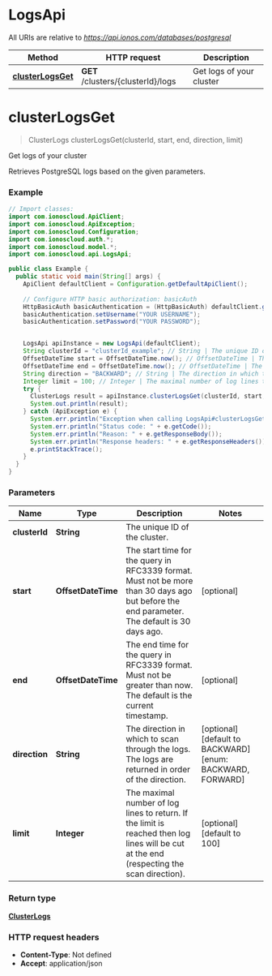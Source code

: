 # LogsApi

All URIs are relative to *https://api.ionos.com/databases/postgresql*

| Method | HTTP request | Description |
| ------------- | ------------- | ------------- |
| [**clusterLogsGet**](LogsApi.md#clusterlogsget) | **GET** /clusters/{clusterId}/logs | Get logs of your cluster |


<a name="clusterLogsGet"></a>
# **clusterLogsGet**
> ClusterLogs clusterLogsGet(clusterId, start, end, direction, limit)

Get logs of your cluster

Retrieves PostgreSQL logs based on the given parameters.

### Example
```java
// Import classes:
import com.ionoscloud.ApiClient;
import com.ionoscloud.ApiException;
import com.ionoscloud.Configuration;
import com.ionoscloud.auth.*;
import com.ionoscloud.model.*;
import com.ionoscloud.api.LogsApi;

public class Example {
  public static void main(String[] args) {
    ApiClient defaultClient = Configuration.getDefaultApiClient();
    
    // Configure HTTP basic authorization: basicAuth
    HttpBasicAuth basicAuthentication = (HttpBasicAuth) defaultClient.getAuthentication("basicAuth");
    basicAuthentication.setUsername("YOUR USERNAME");
    basicAuthentication.setPassword("YOUR PASSWORD");


    LogsApi apiInstance = new LogsApi(defaultClient);
    String clusterId = "clusterId_example"; // String | The unique ID of the cluster.
    OffsetDateTime start = OffsetDateTime.now(); // OffsetDateTime | The start time for the query in RFC3339 format. Must not be more than 30 days ago but before the end parameter. The default is 30 days ago.
    OffsetDateTime end = OffsetDateTime.now(); // OffsetDateTime | The end time for the query in RFC3339 format. Must not be greater than now. The default is the current timestamp.
    String direction = "BACKWARD"; // String | The direction in which to scan through the logs. The logs are returned in order of the direction.
    Integer limit = 100; // Integer | The maximal number of log lines to return.  If the limit is reached then log lines will be cut at the end (respecting the scan direction).
    try {
      ClusterLogs result = apiInstance.clusterLogsGet(clusterId, start, end, direction, limit);
      System.out.println(result);
    } catch (ApiException e) {
      System.err.println("Exception when calling LogsApi#clusterLogsGet");
      System.err.println("Status code: " + e.getCode());
      System.err.println("Reason: " + e.getResponseBody());
      System.err.println("Response headers: " + e.getResponseHeaders());
      e.printStackTrace();
    }
  }
}
```

### Parameters

| Name | Type | Description  | Notes |
| ------------- | ------------- | ------------- | ------------- |
| **clusterId** | **String**| The unique ID of the cluster. |
| **start** | **OffsetDateTime**| The start time for the query in RFC3339 format. Must not be more than 30 days ago but before the end parameter. The default is 30 days ago. | [optional]
| **end** | **OffsetDateTime**| The end time for the query in RFC3339 format. Must not be greater than now. The default is the current timestamp. | [optional]
| **direction** | **String**| The direction in which to scan through the logs. The logs are returned in order of the direction. | [optional] [default to BACKWARD] [enum: BACKWARD, FORWARD]
| **limit** | **Integer**| The maximal number of log lines to return.  If the limit is reached then log lines will be cut at the end (respecting the scan direction). | [optional] [default to 100]

### Return type

[**ClusterLogs**](../models/ClusterLogs.md)

### HTTP request headers

 - **Content-Type**: Not defined
 - **Accept**: application/json

